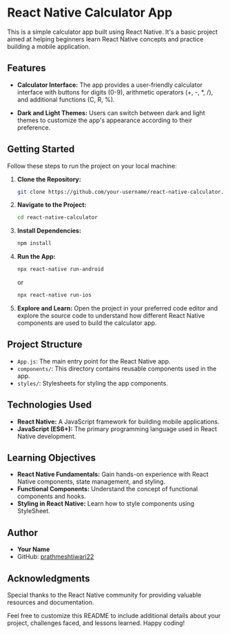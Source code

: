# React Native Calculator App

This is a simple calculator app built using React Native. It's a basic project aimed at helping beginners learn React Native concepts and practice building a mobile application.

## Features

- **Calculator Interface:** The app provides a user-friendly calculator interface with buttons for digits (0-9), arithmetic operators (+, -, *, /), and additional functions (C, R, %).

- **Dark and Light Themes:** Users can switch between dark and light themes to customize the app's appearance according to their preference.

## Getting Started

Follow these steps to run the project on your local machine:

1. **Clone the Repository:**
   ```bash
   git clone https://github.com/your-username/react-native-calculator.git
   ```

2. **Navigate to the Project:**
   ```bash
   cd react-native-calculator
   ```

3. **Install Dependencies:**
   ```bash
   npm install
   ```

4. **Run the App:**
   ```bash
   npx react-native run-android
   ```
   or
   ```bash
   npx react-native run-ios
   ```

5. **Explore and Learn:**
   Open the project in your preferred code editor and explore the source code to understand how different React Native components are used to build the calculator app.

## Project Structure

- `App.js`: The main entry point for the React Native app.
- `components/`: This directory contains reusable components used in the app.
- `styles/`: Stylesheets for styling the app components.

## Technologies Used

- **React Native:** A JavaScript framework for building mobile applications.
- **JavaScript (ES6+):** The primary programming language used in React Native development.

## Learning Objectives

- **React Native Fundamentals:** Gain hands-on experience with React Native components, state management, and styling.
- **Functional Components:** Understand the concept of functional components and hooks.
- **Styling in React Native:** Learn how to style components using StyleSheet.

## Author

- **Your Name**
- GitHub: [prathmeshtiwari22](https://github.com/prathmeshtiwari22)

## Acknowledgments

Special thanks to the React Native community for providing valuable resources and documentation.

Feel free to customize this README to include additional details about your project, challenges faced, and lessons learned. Happy coding!
